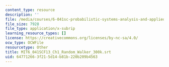 ```yaml
---
content_type: resource
description: ''
file: /media/courses/6-041sc-probabilistic-systems-analysis-and-applied-probability-fall-2013/647712663f215d14b81b220b209b4563_MIT6_041SCF13_Ch1_Random_Walker_300k.vtt
file_size: 7928
file_type: application/x-subrip
learning_resource_types: []
license: https://creativecommons.org/licenses/by-nc-sa/4.0/
ocw_type: OCWFile
resourcetype: Other
title: MIT6_041SCF13_Ch1_Random_Walker_300k.srt
uid: 64771266-3f21-5d14-b81b-220b209b4563
---
```

